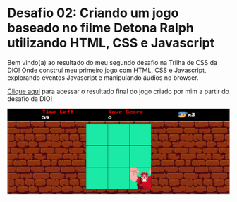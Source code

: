 # Desafio 02: Criando um jogo baseado no filme Detona Ralph utilizando HTML, CSS e Javascript

Bem vindo(a) ao resultado do meu segundo desafio na Trilha de CSS da DIO! Onde construí meu primeiro jogo com HTML, CSS e Javascript, explorando eventos Javascript e manipulando áudios no browser.

[Clique aqui](https://htolentino.github.io/DetonaRalphGame/) para acessar o resultado final do jogo criado por mim a partir do desafio da DIO!

![image](./src/imagens/page.png)